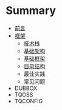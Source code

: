 # Summary

* [前言](README.md)
* [框架](di-yi-ye.md)
  * [技术栈](di-yi-ye/ji-zhu-zhan.md)
  * [基础架构](di-yi-ye/ji-chu-jia-gou.md)
  * [基础框架](di-yi-ye/ji-chu-kuang-jia.md)
  * [目录结构](di-yi-ye/mu-lu-jie-gou.md)
  * 最佳实践
  * 常见问题
* DUBBOX
* TQOSS
* TQCONFIG

